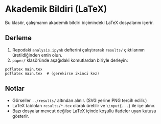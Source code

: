 Akademik Bildiri (LaTeX)
=========================

Bu klasör, çalışmanın akademik bildiri biçimindeki LaTeX dosyalarını içerir.

Derleme
-------

1) Repodaki `analysis.ipynb` defterini çalıştırarak `results/` çıktılarının üretildiğinden emin olun.
2) `paper/` klasöründe aşağıdaki komutlardan biriyle derleyin:

```
pdflatex main.tex
pdflatex main.tex  # (gerekirse ikinci kez)
```

Notlar
-----
- Görseller `../results/` altından alınır. (SVG yerine PNG tercih edilir.)
- LaTeX tabloları `results/*.tex` olarak üretilir ve `\input{...}` ile içe alınır.
- Bazı dosyalar mevcut değilse LaTeX içinde koşullu ifadeler uyarı kutusu gösterir.


